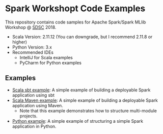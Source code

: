 <!---
 Licensed to the Apache Software Foundation (ASF) under one or more
 contributor license agreements.  See the NOTICE file distributed with
 this work for additional information regarding copyright ownership.
 The ASF licenses this file to You under the Apache License, Version 2.0
 (the "License"); you may not use this file except in compliance with
 the License.  You may obtain a copy of the License at

      http://www.apache.org/licenses/LICENSE-2.0

 Unless required by applicable law or agreed to in writing, software
 distributed under the License is distributed on an "AS IS" BASIS,
 WITHOUT WARRANTIES OR CONDITIONS OF ANY KIND, either express or implied.
 See the License for the specific language governing permissions and
 limitations under the License.
-->

# Spark Workshopt Code Examples

This repository contains code samples for Apache Spark/Spark MLlib Workshop @ [SDSC](https://www.southerndatascience.com/) 2018.

* Scala Version: 2.11.12 (You can downgrade, but I recommend 2.11.8 or higher)
* Python Version: 3.x
* Recommended IDEs
  * IntelliJ for Scala examples
  * PyCharm for Python examples

Examples
--------
* [Scala sbt example](scala-sbt): A simple example of building a deployable Spark application using sbt
* [Scala Maven example](scala-maven): A simple example of building a deployable Spark application using Maven.
  * Note that this example demonstrates how to structure multi-module projects.
* [Python example](python): A simple example of structuring a simple Spark application in Python.
